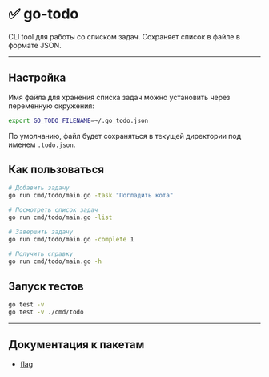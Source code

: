 # ✅ go-todo

CLI tool для работы со списком задач. Сохраняет список в файле в формате JSON.

----

## Настройка

Имя файла для хранения списка задач можно установить через переменную окружения:

```bash
export GO_TODO_FILENAME=~/.go_todo.json
```

По умолчанию, файл будет сохраняться в текущей директории под именем `.todo.json`.

## Как пользоваться

```bash
# Добавить задачу
go run cmd/todo/main.go -task "Погладить кота"

# Посмотреть список задач
go run cmd/todo/main.go -list

# Завершить задачу
go run cmd/todo/main.go -complete 1

# Получить справку
go run cmd/todo/main.go -h
```

## Запуск тестов

```bash
go test -v
go test -v ./cmd/todo
```

----

## Документация к пакетам

- [flag](https://pkg.go.dev/flag)
